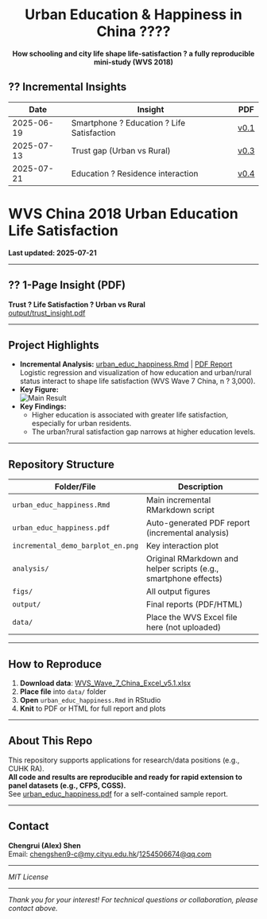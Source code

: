 <h1 align="center">Urban Education & Happiness in China ????</h1>
<p align="center"><b>How schooling and city life shape life-satisfaction ? a fully reproducible mini-study (WVS 2018)</b></p>

## ?? Incremental Insights

| Date | Insight | PDF |
|------|---------|-----|
| 2025-06-19 | Smartphone ? Education ? Life Satisfaction | [v0.1](output/v0.1_20250619_smartphone_education.pdf) |
| 2025-07-13 | Trust gap (Urban vs Rural) | [v0.3](output/v0.3_20250713_trust_gap_urban_rural.pdf) |
| 2025-07-21 | Education ? Residence interaction | [v0.4](output/v0.4_20250721_education_residence.pdf) |
# WVS China 2018  Urban  Education  Life Satisfaction

**Last updated: 2025-07-21**

---

## ?? 1-Page Insight (PDF)
**Trust ? Life Satisfaction ? Urban vs Rural**  
[output/trust_insight.pdf](output/trust_insight.pdf)

---

## Project Highlights

- **Incremental Analysis:** [urban_educ_happiness.Rmd](urban_educ_happiness.Rmd) | [PDF Report](urban_educ_happiness.pdf)  
  Logistic regression and visualization of how education and urban/rural status interact to shape life satisfaction (WVS Wave 7 China, n ? 3,000).
- **Key Figure:**  
  ![Main Result](incremental_demo_barplot_en.png)
- **Key Findings:**  
  - Higher education is associated with greater life satisfaction, especially for urban residents.
  - The urban?rural satisfaction gap narrows at higher education levels.

---

## Repository Structure

| Folder/File        | Description                                               |
|--------------------|----------------------------------------------------------|
| `urban_educ_happiness.Rmd` | Main incremental RMarkdown script                 |
| `urban_educ_happiness.pdf` | Auto-generated PDF report (incremental analysis)  |
| `incremental_demo_barplot_en.png` | Key interaction plot                       |
| `analysis/`        | Original RMarkdown and helper scripts (e.g., smartphone effects) |
| `figs/`            | All output figures                                       |
| `output/`          | Final reports (PDF/HTML)                                 |
| `data/`            | Place the WVS Excel file here (not uploaded)             |

---

## How to Reproduce

1. **Download data**: [WVS_Wave_7_China_Excel_v5.1.xlsx](https://www.worldvaluessurvey.org/WVSDocumentationWV7.jsp)  
2. **Place file** into `data/` folder  
3. **Open** `urban_educ_happiness.Rmd` in RStudio  
4. **Knit** to PDF or HTML for full report and plots

---

## About This Repo

This repository supports applications for research/data positions (e.g., CUHK RA).  
**All code and results are reproducible and ready for rapid extension to panel datasets (e.g., CFPS, CGSS).**  
See [urban_educ_happiness.pdf](urban_educ_happiness.pdf) for a self-contained sample report.

---

## Contact

**Chengrui (Alex) Shen**  
Email: chengshen9-c@my.cityu.edu.hk/1254506674@qq.com

---

_MIT License_

---

_Thank you for your interest! For technical questions or collaboration, please contact above._
